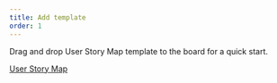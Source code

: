 ```yaml
---
title: Add template
order: 1
---
```

 
Drag and drop User Story Map template to the board for a quick start.

[User Story Map](template:iXjVOf4wS_w=)
